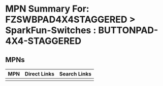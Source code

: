 



# MPN Summary For: FZSWBPAD4X4STAGGERED > SparkFun-Switches : BUTTONPAD-4X4-STAGGERED

## MPNs
  

|MPN|Direct Links|Search Links|
| :--- | :--- | :--- |
||||
